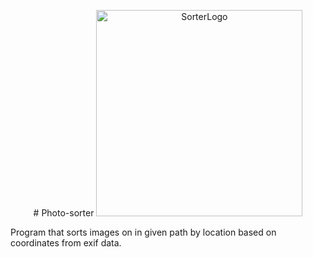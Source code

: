 
<p align="center">
# Photo-sorter
<img width="330" alt="SorterLogo" src="https://user-images.githubusercontent.com/40431386/178159216-f24445de-bd2f-472e-8330-efe2b81a3846.png">
</p>

Program that sorts images on in given path by location based on coordinates from exif data. 
